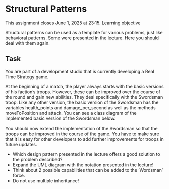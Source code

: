 # Structural Patterns    
 
This assignment closes June 1, 2025 at 23:15.
Learning objective

Structural patterns can be used as a template for various problems, just like behavioral patterns. Some were presented in the lecture. Here you should deal with them again.

## Task

You are part of a development studio that is currently developing a Real Time Strategy game.

At the beginning of a match, the player always starts with the basic versions of his faction’s troops. However, these can be improved over the course of the round and gain new abilities. They deal specifically with the Swordsman troop. Like any other version, the basic version of the Swordsman has the variables health_points and damage_per_second as well as the methods moveToPosition and attack. You can see a class diagram of the implemented basic version of the Swordsman below.

You should now extend the implementation of the Swordsman so that the troops can be improved in the course of the game. You have to make sure that it is easy for other developers to add further improvements for troops in future updates.

- Which design pattern presented in the lecture offers a good solution to the problem described?
- Expand the UML diagram with the notation presented in the lecture!
- Think about 2 possible capabilities that can be added to the ‘Wordsman’ force.
- Do not use multiple inheritance!
